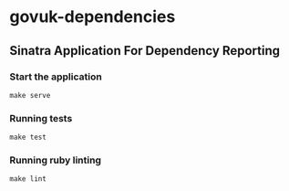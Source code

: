 # govuk-dependencies

## Sinatra Application For Dependency Reporting


### Start the application

`make serve`

### Running tests

`make test`

### Running ruby linting

`make lint`

